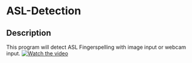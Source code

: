 # ASL-Detection

## Description
This program will detect ASL Fingerspelling with image input or webcam input.
[![Watch the video](https://img.youtube.com/vi/Qws5hz8SrL8/maxresdefault.jpg)](https://youtu.be/Qws5hz8SrL8)
